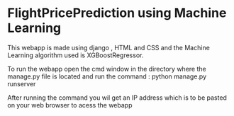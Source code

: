 # FlightPricePrediction using Machine Learning

This webapp is made using django , HTML and CSS and the Machine Learning algorithm used is XGBoostRegressor.

To run the webapp open the cmd window in the directory where the manage.py file is located and run the command : python manage.py runserver

After running the command you wil get an IP address which is to be pasted on your web browser to acess the webapp 
